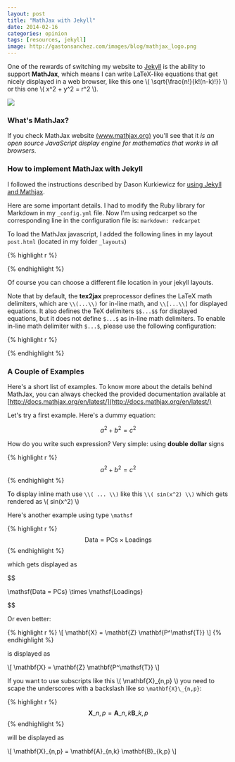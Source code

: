 ```yaml
---
layout: post
title: "MathJax with Jekyll"
date: 2014-02-16
categories: opinion
tags: [resources, jekyll]
image: http://gastonsanchez.com/images/blog/mathjax_logo.png
---
```


One of the rewards of switching my website to [Jekyll](http://jekyllrb.com/) is the
ability to support **MathJax**, which means I can write LaTeX-like equations that get
nicely displayed in a web browser, like this one \\( \sqrt{\frac{n!}{k!(n-k)!}} \\) or
this one \\( x^2 + y^2 = r^2 \\).

<!--more-->

<img class="centered" src="https://www.mathjax.org/badge/mj-logo.svg" />

### What's MathJax?

If you check MathJax website [(www.mathjax.org)](http://www.mathjax.org/) you'll see
that it *is an open source JavaScript display engine for mathematics that works in all
browsers*.


### How to implement MathJax with Jekyll

I followed the instructions described by Dason Kurkiewicz for
[using Jekyll and Mathjax](http://dasonk.github.io/blog/2012/10/09/Using-Jekyll-and-Mathjax/).

Here are some important details. I had to modify the Ruby library for Markdown in
my ```_config.yml``` file. Now I'm using redcarpet so the corresponding line in the
configuration file is: ```markdown: redcarpet```

To load the MathJax javascript, I added the following lines in my layout ```post.html```
(located in my folder ```_layouts```)

{% highlight r %}
<script type="text/javascript"
    src="http://cdn.mathjax.org/mathjax/latest/MathJax.js?config=TeX-AMS-MML_HTMLorMML">
</script>
{% endhighlight %}

Of course you can choose a different file location in your jekyll layouts. 

Note that by default, the **tex2jax** preprocessor defines the
LaTeX math delimiters, which are ```\\(...\\)``` for in-line math, and ```\\[...\\]``` for
displayed equations. It also defines the TeX delimiters ```$$...$$``` for displayed
equations, but it does not define ```$...$``` as in-line math delimiters. To enable in-line math delimiter with ```$...$```, please use the following configuration:

{% highlight r %}
<script type="text/x-mathjax-config">
MathJax.Hub.Config({
  tex2jax: {
    inlineMath: [['$','$'], ['\\(','\\)']],
    processEscapes: true
  }
});
</script>
<script src="https://cdn.mathjax.org/mathjax/latest/MathJax.js?config=TeX-AMS-MML_HTMLorMML" type="text/javascript"></script>
{% endhighlight %}


### A Couple of Examples

Here's a short list of examples. To know more about the details behind MathJax, you can
always checked the provided documentation available at
[http://docs.mathjax.org/en/latest/](http://docs.mathjax.org/en/latest/)

Let's try a first example. Here's a dummy equation:

$$a^2 + b^2 = c^2$$

How do you write such expression? Very simple: using **double dollar** signs

{% highlight r %}
$$a^2 + b^2 = c^2$$
{% endhighlight %}

To display inline math use ```\\( ... \\)``` like this ```\\( sin(x^2) \\)``` which gets
rendered as \\( sin(x^2) \\)


Here's another example using type ```\mathsf```

{% highlight r %}
$$ \mathsf{Data = PCs} \times \mathsf{Loadings} $$
{% endhighlight %}

which gets displayed as

$$ 

\mathsf{Data = PCs} \times \mathsf{Loadings} 

$$

Or even better:

{% highlight r %}
\\[ \mathbf{X} = \mathbf{Z} \mathbf{P^\mathsf{T}} \\]
{% endhighlight %}

is displayed as

\\[ \mathbf{X} = \mathbf{Z} \mathbf{P^\mathsf{T}} \\]

If you want to use subscripts like this \\( \mathbf{X}\_{n,p} \\) you need to scape the
underscores with a backslash like so ``` \mathbf{X}\_{n,p} ```:

{% highlight r %}
$$ \mathbf{X}\_{n,p} = \mathbf{A}\_{n,k} \mathbf{B}\_{k,p} $$
{% endhighlight %}

will be displayed as

\\[ \mathbf{X}\_{n,p} = \mathbf{A}\_{n,k} \mathbf{B}\_{k,p} \\]
